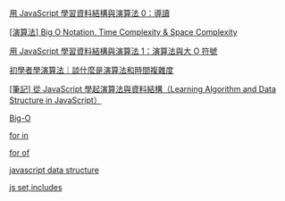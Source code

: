 [用 JavaScript 學習資料結構與演算法 0：導讀](https://break0344.medium.com/data-structures-and-algorithms-0-720c04cb8082)

[[演算法] Big O Notation, Time Complexity & Space Complexity](https://pjchender.dev/dsa/algo-intro/)

[用 JavaScript 學習資料結構與演算法 1：演算法與大 O 符號](https://break0344.medium.com/data-structures-and-algorithms-1-71bab723e7fc)

[初學者學演算法｜談什麼是演算法和時間複雜度](https://medium.com/appworks-school/%E5%88%9D%E5%AD%B8%E8%80%85%E5%AD%B8%E6%BC%94%E7%AE%97%E6%B3%95-%E8%AB%87%E4%BB%80%E9%BA%BC%E6%98%AF%E6%BC%94%E7%AE%97%E6%B3%95%E5%92%8C%E6%99%82%E9%96%93%E8%A4%87%E9%9B%9C%E5%BA%A6-b1f6908e4b80)

[[筆記] 從 JavaScript 學起演算法與資料結構（Learning Algorithm and Data Structure in JavaScript）](https://pjchender.blogspot.com/2017/09/javascript-learning-algorithm-in.html)

[Big-O](https://pjchender.blogspot.com/2017/09/big-o-notation-time-complexity.html)

[for in](https://pjchender.blogspot.com/2016/06/javascript-for-in-function.html)

[for of](https://pjchender.blogspot.com/2017/01/javascript-es6-for-of.html)

[javascript data structure](https://github.com/trekhleb/javascript-algorithms/blob/master/README.zh-TW.md)

[js set,includes](https://www.tech-hour.com/javascript-performance-and-optimization)

